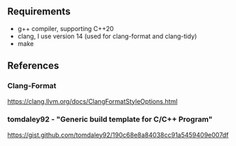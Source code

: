 ## Requirements

- g++ compiler, supporting C++20
- clang, I use version 14 (used for clang-format and clang-tidy)
- make

## References

### Clang-Format
https://clang.llvm.org/docs/ClangFormatStyleOptions.html
### tomdaley92 - "Generic build template for C/C++ Program"
https://gist.github.com/tomdaley92/190c68e8a84038cc91a5459409e007df
